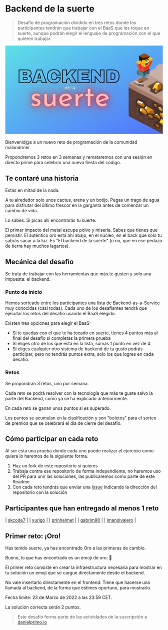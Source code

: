 # Backend de la suerte

> Desafío de programación dividido en tres retos donde los participantes tendrán que trabajar con el BaaS que les toque en suerte, aunque podrán elegir el lenguaje de programación con el que quieren trabajar. 


![My Image](suerte.jpeg)

Bienvenid@s a un nuevo reto de programación de la comunidad malandriner.

Propondremos 3 retos en 3 semanas y remataremos con una sesión en directo prime para celebrar una nueva fiesta del código.


## Te contaré una historia

Estás en mitad de la nada.

A tu alrededor solo unos cactus, arena y un botijo. Pegas un trago de agua para disfrutar del último frescor en la garganta antes de comenzar un cambio de vida.

Lo sabes. Si picas allí encontrarás tu suerte. 

El primer impacto del metal escupe polvo y miseria. Sabes que tienes que persistir. El auténtico oro está ahí abajo, en el núcleo, en el back que solo tu sabrás sacar a la luz. Es "El backend de la suerte" (o no, que en ese pedazo de tierra hay muchos lagartos).

## Mecánica del desafío

Se trata de trabajar con las herramientas que más te gusten y solo una impuesta: el backend.

### Punto de inicio

Hemos sorteado entre los participantes una lista de Backend-as-a-Service muy conocidas (casi todas). Cada uno de los desafiantes tendrá que ejecutar los retos del desafío usando el BaaS elegido.

Existen tres opciones para elegir el BaaS:
- Si te quedas con el que te ha tocado en suerte, tienes 4 puntos más al final del desafío si completas la primera prueba
- Si eliges otro de los que está en la lista, sumas 1 punto en vez de 4
- Si eliges cualquier otro sistema de backend de tu gusto podrás participar, pero no tendrás puntos extra, solo los que logres en cada desafío.

### Retos

Se propondrán 3 retos, uno por semana.

Cada reto se podrá resolver con la tecnología que más te guste salvo la parte del Backend, como ya se ha explicado anteriormente.

En cada reto se ganan unos puntos si es superado.

Los puntos se acumulan en la clasificación y son "boletos" para el sorteo de premios que se celebrará el día de cierre del desafío.

## Cómo participar en cada reto

Al ser esta una prueba donde cada uno puede realizar el ejercicio como quiera lo haremos de la siguiente forma.

1. Haz un fork de este repositorio si quieres
2. Trabaja contra ese repositorio de forma independiente, no haremos uso del PR para unir las soluciones, las publicaremos como parte de este Readme
3. Con cada reto tendrás que enviar una [Issue](https://github.com/malandrinersdev/backend-de-la-suerte/issues) indicando la dirección del repositorio con la solución

## Participantes que han entregado al menos 1 reto

| [skcode7](https://github.com/skcode7) | 
| [yurigo](https://github.com/yurigo) | 
| [prinhelmet](https://github.com/prinhelmet) |
| [gabrim90](https://github.com/gabrim90) |
| [imanolvalero](https://github.com/imanolvalero) |


## Primer reto: ¡Oro!

Has tenido suerte, ya has encontrado Oro a las primeras de cambio.

Bueno, lo que has encontrado es un emoji de oro: 👑

El primer reto consiste en crear la infraestructura necesaria para mostrar en tu solución un emoji que se cargue directamente desde el backend.

No vale insertarlo directamente en el frontend. Tiene que hacerse una llamada al backend, de la forma que estimes oportuno, para mostrarlo.

Fecha límite: 23 de Marzo de 2022 a las 23:59 CET.

La solución correcta serán 2 puntos. 



> Este desafío forma parte de las actividades de la suscripción a [danielprimo.io](https://danielprimo.io)
